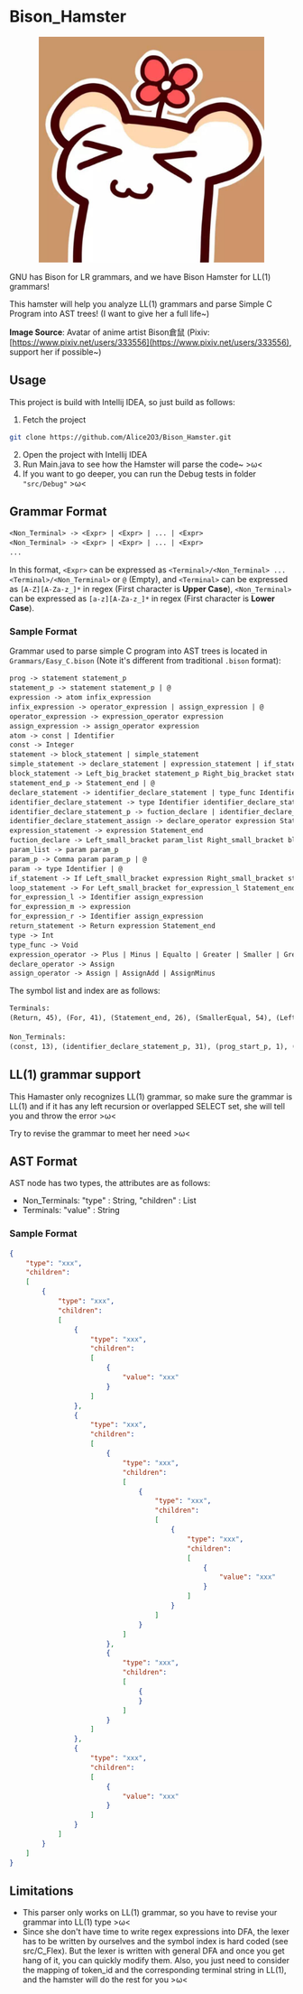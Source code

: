 # Bison_Hamster

<center>
    <img src="img/Bison_Hamster_Avatar.jpeg" width = "400" height = "400">
</center>

GNU has Bison for LR grammars, and we have Bison Hamster for LL(1) grammars!

This hamster will help you analyze LL(1) grammars and parse Simple C Program into AST trees! (I want to give her a full life~)

**Image Source**: Avatar of anime artist 
Bison倉鼠 (Pixiv: [https://www.pixiv.net/users/333556](https://www.pixiv.net/users/333556), support her if possible~)

## Usage

This project is build with Intellij IDEA, so just build as follows:

1. Fetch the project

```bash
git clone https://github.com/Alice2O3/Bison_Hamster.git
```

2. Open the project with Intellij IDEA
3. Run Main.java to see how the Hamster will parse the code~ >ω<
4. If you want to go deeper, you can run the Debug tests in folder `"src/Debug"` >ω<

## Grammar Format

```txt
<Non_Terminal> -> <Expr> | <Expr> | ... | <Expr>
<Non_Terminal> -> <Expr> | <Expr> | ... | <Expr>
...
```

In this format, `<Expr>` can be expressed as `<Terminal>/<Non_Terminal> ... <Terminal>/<Non_Terminal>` or `@` (Empty), and `<Terminal>` can be expressed as `[A-Z][A-Za-z_]*` in regex (First character is **Upper Case**), `<Non_Terminal>` can be expressed as `[a-z][A-Za-z_]*` in regex (First character is **Lower Case**).

### Sample Format

Grammar used to parse simple C program into AST trees is located in `Grammars/Easy_C.bison` (Note it's different from traditional `.bison` format):

```txt
prog -> statement statement_p
statement_p -> statement statement_p | @
expression -> atom infix_expression
infix_expression -> operator_expression | assign_expression | @
operator_expression -> expression_operator expression
assign_expression -> assign_operator expression
atom -> const | Identifier
const -> Integer
statement -> block_statement | simple_statement
simple_statement -> declare_statement | expression_statement | if_statement | loop_statement | return_statement
block_statement -> Left_big_bracket statement_p Right_big_bracket statement_end_p
statement_end_p -> Statement_end | @
declare_statement -> identifier_declare_statement | type_func Identifier fuction_declare
identifier_declare_statement -> type Identifier identifier_declare_statement_p
identifier_declare_statement_p -> fuction_declare | identifier_declare_statement_assign | Statement_end
identifier_declare_statement_assign -> declare_operator expression Statement_end
expression_statement -> expression Statement_end
fuction_declare -> Left_small_bracket param_list Right_small_bracket block_statement
param_list -> param param_p
param_p -> Comma param param_p | @
param -> type Identifier | @
if_statement -> If Left_small_bracket expression Right_small_bracket statement
loop_statement -> For Left_small_bracket for_expression_l Statement_end for_expression_m Statement_end for_expression_r Right_small_bracket statement
for_expression_l -> Identifier assign_expression
for_expression_m -> expression
for_expression_r -> Identifier assign_expression
return_statement -> Return expression Statement_end
type -> Int
type_func -> Void
expression_operator -> Plus | Minus | Equalto | Greater | Smaller | GreaterEqual | SmallerEqual
declare_operator -> Assign
assign_operator -> Assign | AssignAdd | AssignMinus
```

The symbol list and index are as follows:

```txt
Terminals:
(Return, 45), (For, 41), (Statement_end, 26), (SmallerEqual, 54), (Left_big_bracket, 23), (AssignMinus, 57), (AssignAdd, 56), (Int, 46), (Equalto, 50), (Integer, 15), (Comma, 39), (GreaterEqual, 53), (Right_small_bracket, 36), (Identifier, 14), (Left_small_bracket, 34), (Right_big_bracket, 24), (Greater, 51), (Assign, 55), (Smaller, 52), (Void, 47), (Plus, 48), (EOF, 2), (If, 40), (Minus, 49)

Non_Terminals:
(const, 13), (identifier_declare_statement_p, 31), (prog_start_p, 1), (operator_expression, 9), (type_func, 28), (for_expression_r, 44), (simple_statement, 17), (param_p, 38), (type, 30), (fuction_declare, 29), (param, 37), (statement, 4), (statement_end_p, 25), (block_statement, 16), (declare_statement, 18), (identifier_declare_statement, 27), (declare_operator, 33), (return_statement, 22), (expression, 6), (expression_statement, 19), (assign_operator, 12), (identifier_declare_statement_assign, 32), (prog, 0), (param_list, 35), (infix_expression, 8), (statement_p, 5), (expression_operator, 11), (if_statement, 20), (loop_statement, 21), (assign_expression, 10), (for_expression_m, 43), (prog_start, 3), (atom, 7), (for_expression_l, 42)
```

## LL(1) grammar support

This Hamaster only recognizes LL(1) grammar, so make sure the grammar is LL(1) and if it has any left recursion or overlapped SELECT set, she will tell you and throw the error >ω<

Try to revise the grammar to meet her need >ω<

## AST Format

AST node has two types, the attributes are as follows:

- Non_Terminals: "type" : String, "children" : List
- Terminals: "value" : String

### Sample Format

```json
{
    "type": "xxx",
    "children":
    [
        {
            "type": "xxx",
            "children":
            [
                {
                    "type": "xxx",
                    "children":
                    [
                        {
                            "value": "xxx"
                        }
                    ]
                },
                {
                    "type": "xxx",
                    "children":
                    [
                        {
                            "type": "xxx",
                            "children":
                            [
                                {
                                    "type": "xxx",
                                    "children":
                                    [
                                        {
                                            "type": "xxx",
                                            "children":
                                            [
                                                {
                                                    "value": "xxx"
                                                }
                                            ]
                                        }
                                    ]
                                }
                            ]
                        },
                        {
                            "type": "xxx",
                            "children":
                            [
                                {
                                }
                            ]
                        }
                    ]
                },
                {
                    "type": "xxx",
                    "children":
                    [
                        {
                            "value": "xxx"
                        }
                    ]
                }
            ]
        }
    ]
}
```

## Limitations

- This parser only works on LL(1) grammar, so you have to revise your grammar into LL(1) type >ω<
- Since she don't have time to write regex expressions into DFA, the lexer has to be written by ourselves and the symbol index is hard coded (see src/C_Flex). But the lexer is written with general DFA and once you get hang of it, you can quickly modify them. Also, you just need to consider the mapping of token_id and the corresponding terminal string in LL(1), and the hamster will do the rest for you >ω<